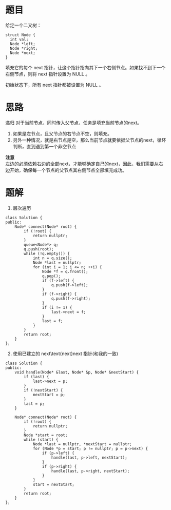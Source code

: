 # 题目
给定一个二叉树：
```
struct Node {
  int val;
  Node *left;
  Node *right;
  Node *next;
}
```
填充它的每个 next 指针，让这个指针指向其下一个右侧节点。如果找不到下一个右侧节点，则将 next 指针设置为 NULL 。

初始状态下，所有 next 指针都被设置为 NULL 。


# 思路
递归
对于当前节点，同时传入父节点，任务是填充当前节点的next。   
1. 如果是左节点，且父节点的右节点不空，则填充。   
2. 另外一种情况，就是右节点是空，那么当前节点就要依据父节点的next，循环判断，直到遇到第一个非空节点

**注意**    
左边的必须依赖右边的全部next，才能够确定自己的next，因此，我们需要从右边开始，确保每一个节点的父节点其右侧节点全部填充成功。

# 题解
1. 层次遍历
```
class Solution {
public:
    Node* connect(Node* root) {
        if (!root) {
            return nullptr;
        }
        queue<Node*> q;
        q.push(root);
        while (!q.empty()) {
            int n = q.size();
            Node *last = nullptr;
            for (int i = 1; i <= n; ++i) {
                Node *f = q.front();
                q.pop();
                if (f->left) {
                    q.push(f->left);
                }
                if (f->right) {
                    q.push(f->right);
                }
                if (i != 1) {
                    last->next = f;
                }
                last = f;
            }
        }
        return root;
    }
};
```
2. 使用已建立的 next\text{next}next 指针(和我的一致)
```
class Solution {
public:
    void handle(Node* &last, Node* &p, Node* &nextStart) {
        if (last) {
            last->next = p;
        } 
        if (!nextStart) {
            nextStart = p;
        }
        last = p;
    }

    Node* connect(Node* root) {
        if (!root) {
            return nullptr;
        }
        Node *start = root;
        while (start) {
            Node *last = nullptr, *nextStart = nullptr;
            for (Node *p = start; p != nullptr; p = p->next) {
                if (p->left) {
                    handle(last, p->left, nextStart);
                }
                if (p->right) {
                    handle(last, p->right, nextStart);
                }
            }
            start = nextStart;
        }
        return root;
    }
};
```